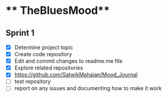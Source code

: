 # ** TheBluesMood**
## **Sprint 1**
- [x] Determine project topic
- [x] Create code repository
- [x] Edit and commit changes to readme.me file
- [x] Explore related repositories
- [x] https://github.com/SatwikMahajan/Mood_Journal
- [ ]  test repository
- [ ]  report on any issues and documenting how to make it work
